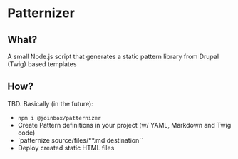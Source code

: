 # Patternizer

## What?

A small Node.js script that generates a static pattern library from Drupal (Twig) based templates

## How?

TBD. Basically (in the future):
- `npm i @joinbox/patternizer`
- Create Pattern definitions in your project (w/ YAML, Markdown and Twig code)
- `patternize source/files/**.md destination``
- Deploy created static HTML files